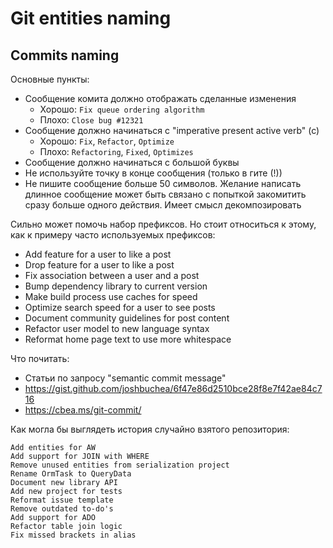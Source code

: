 # Git entities naming

## Commits naming

Основные пункты:

- Сообщение комита должно отображать сделанные изменения
  - Хорошо: `Fix queue ordering algorithm`
  - Плохо: `Close bug #12321`
- Сообщение должно начинаться с "imperative present active verb" (c)
  - Хорошо: `Fix`, `Refactor`, `Optimize`
  - Плохо: `Refactoring`, `Fixed`, `Optimizes`
- Сообщение должно начинаться с большой буквы
- Не используйте точку в конце сообщения (только в гите (!))
- Не пишите сообщение больше 50 символов. Желание написать длинное сообщение может быть связано с попыткой закомитить сразу больше одного действия. Имеет смысл декомпозировать

Сильно может помочь набор префиксов. Но стоит относиться к этому, как к примеру часто используемых префиксов:

- Add feature for a user to like a post
- Drop feature for a user to like a post
- Fix association between a user and a post
- Bump dependency library to current version
- Make build process use caches for speed
- Optimize search speed for a user to see posts
- Document community guidelines for post content
- Refactor user model to new language syntax
- Reformat home page text to use more whitespace

Что почитать:

- Статьи по запросу "semantic commit message"
- https://gist.github.com/joshbuchea/6f47e86d2510bce28f8e7f42ae84c716
- https://cbea.ms/git-commit/

Как могла бы выглядеть история случайно взятого репозитория:

```
Add entities for AW
Add support for JOIN with WHERE
Remove unused entities from serialization project
Rename OrmTask to QueryData
Document new library API
Add new project for tests
Reformat issue template
Remove outdated to-do's
Add support for ADO 
Refactor table join logic
Fix missed brackets in alias
```
